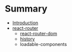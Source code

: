 # Summary

* [Introduction](readme.md)
* [react-router](react-router.md)
  * [react-router-dom](react-router/react-router-dom.md)
  * [history](react-router/history.md)
  * loadable-components

